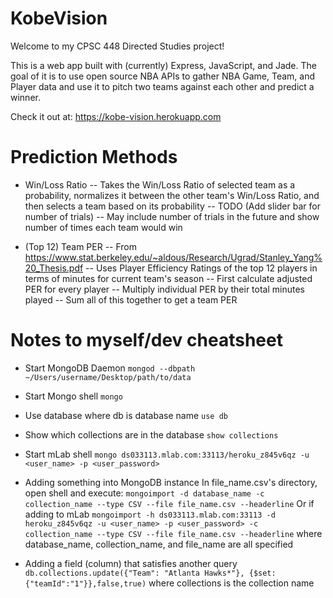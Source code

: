 # KobeVision
Welcome to my CPSC 448 Directed Studies project!

This is a web app built with (currently) Express, JavaScript, and Jade. 
The goal of it is to use open source NBA APIs to gather NBA Game, Team, and Player data and use it to pitch
two teams against each other and predict a winner.

Check it out at: https://kobe-vision.herokuapp.com

# Prediction Methods
- Win/Loss Ratio
-- Takes the Win/Loss Ratio of selected team as a probability, normalizes it between the other team's Win/Loss Ratio, and then selects a team based on its probability
-- TODO (Add slider bar for number of trials)
-- May include number of trials in the future and show number of times each team would win

- (Top 12) Team PER
-- From https://www.stat.berkeley.edu/~aldous/Research/Ugrad/Stanley_Yang%20_Thesis.pdf
-- Uses Player Efficiency Ratings of the top 12 players in terms of minutes for current team's season
-- First calculate adjusted PER for every player
-- Multiply individual PER by their total minutes played 
-- Sum all of this together to get a team PER

# Notes to myself/dev cheatsheet
- Start MongoDB Daemon
`mongod --dbpath ~/Users/username/Desktop/path/to/data`
- Start Mongo shell
`mongo`
- Use database where db is database name
`use db` 
- Show which collections are in the database
`show collections`
- Start mLab shell
`mongo ds033113.mlab.com:33113/heroku_z845v6qz -u <user_name> -p <user_password>`

- Adding something into MongoDB instance
In file_name.csv's directory, open shell and execute:
`mongoimport -d database_name -c collection_name --type CSV --file file_name.csv --headerline`
Or if adding to mLab
`mongoimport -h ds033113.mlab.com:33113 -d heroku_z845v6qz -u <user_name> -p <user_password> -c collection_name --type CSV --file file_name.csv --headerline`
where database_name, collection_name, and file_name are all specified

- Adding a field (column) that satisfies another query
`db.collections.update({"Team": "Atlanta Hawks*"}, {$set: {"teamId":"1"}},false,true)`
where collections is the collection name
